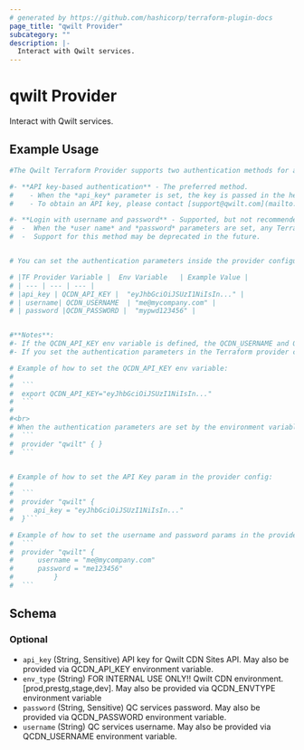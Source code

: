 ```yaml
---
# generated by https://github.com/hashicorp/terraform-plugin-docs
page_title: "qwilt Provider"
subcategory: ""
description: |-
  Interact with Qwilt services.
---
```


# qwilt Provider

Interact with Qwilt services.

## Example Usage

```terraform
#The Qwilt Terraform Provider supports two authentication methods for access control:

#- **API key-based authentication** - The preferred method.
#    - When the *api_key* parameter is set, the key is passed in the header of each API call to authenticate the request. 
#    - To obtain an API key, please contact [support@qwilt.com](mailto:support@qwilt.com?subject=Request%20for%20Qwilt%20API%20Key). 

#- **Login with username and password** - Supported, but not recommended. 
#  -  When the *user name* and *password* parameters are set, any Terraform command (apply, refresh, plan, etc.)  triggers the [Qwilt Login API](https://api-docs.qwilt.cqloud.com/docs/authentication) to generate the required cqloud access token. 
#  -  Support for this method may be deprecated in the future.


# You can set the authentication parameters inside the provider configuration or as environment variables. We recommend setting env variables.

# |TF Provider Variable |  Env Variable   | Example Value |
# | --- | --- | --- |
# |api_key | QCDN_API_KEY |  "eyJhbGciOiJSUzI1NiIsIn..." |
# | username| QCDN_USERNAME  | "me@mycompany.com" |
# | password |QCDN_PASSWORD |  "mypwd123456" |


#**Notes**:
#- If the QCDN_API_KEY env variable is defined, the QCDN_USERNAME and QCDN_PASSWORD env variables are ignored. 
#- If you set the authentication parameters in the Terraform provider configuration, you can define *either* the api_key *or*  the username and password. 

# Example of how to set the QCDN_API_KEY env variable:
#
#  ```
#  export QCDN_API_KEY="eyJhbGciOiJSUzI1NiIsIn..."
#  ```
#
#<br>
# When the authentication parameters are set by the environment variables, the provider config looks like this:
#  ```
#  provider "qwilt" { }
#  ```


# Example of how to set the API Key param in the provider config:
#
#  ```
#  provider "qwilt" {
#     api_key = "eyJhbGciOiJSUzI1NiIsIn..."
#  }```

# Example of how to set the username and password params in the provider config:
#  ```
#  provider "qwilt" {
#      username = "me@mycompany.com"
#      password = "me123456"
#          }
#  ```
```

<!-- schema generated by tfplugindocs -->
## Schema

### Optional

- `api_key` (String, Sensitive) API key for Qwilt CDN Sites API. May also be provided via QCDN_API_KEY environment variable.
- `env_type` (String) FOR INTERNAL USE ONLY!! Qwilt CDN environment. [prod,prestg,stage,dev]. May also be provided via QCDN_ENVTYPE environment variable
- `password` (String, Sensitive) QC services password. May also be provided via QCDN_PASSWORD environment variable.
- `username` (String) QC services username.  May also be provided via QCDN_USERNAME environment variable.
